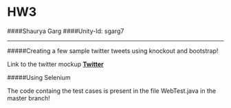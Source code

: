 # HW3
####Shaurya Garg
####Unity-Id: sgarg7
____
#####Creating a few sample twitter tweets using knockout and bootstrap!

Link to the twitter mockup **[Twitter](https://pages.github.ncsu.edu/sgarg7/HW3/)**

#####Using Selenium

The code containg the test cases is present in the file WebTest.java in the master branch! 
